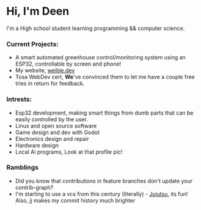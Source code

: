 # Hi, I'm Deen

I'm a High school student learning programming && computer science.

### Current Projects:

- A smart automated greenhouse control/monitoring system using an ESP32, controllable by screen and phone!
- My website, [weible.dev](https://weible.dev)
- Tosa WebDev cert, **We**'ve convinced them to let me have a couple free tries in return for feedback.

### Intrests:

- Esp32 development, making smart things from dumb parts that can be easily controlled by the user.
- Linux and open source software
- Game design and dev with Godot
- Electronics design and repair
- Hardware design
- Local Ai programs, Look at that profile pic!

### Ramblings
- Did you know that contributions in feature branches don't update your contrib-graph? 
- I'm starting to use a vcs from this century (literally) - [Jujutsu](https://github.com/jj-vcs/jj), its fun! Also, jj makes my commit history much brighter
